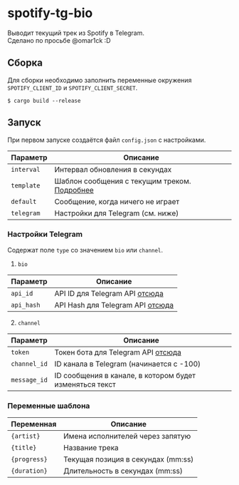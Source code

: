 # spotify-tg-bio

Выводит текущий трек из Spotify в Telegram.  
Сделано по просьбе @omar1ck :D

## Сборка

Для сборки необходимо заполнить переменные окружения `SPOTIFY_CLIENT_ID` и `SPOTIFY_CLIENT_SECRET`.

```
$ cargo build --release
```

## Запуск

При первом запуске создаётся файл `config.json` с настройками.

| Параметр   | Описание                                                            |
| ---------- | ------------------------------------------------------------------- |
| `interval` | Интервал обновления в секундах                                      |
| `template` | Шаблон сообщения с текущим треком. [Подробнее](#переменные-шаблона) |
| `default`  | Сообщение, когда ничего не играет                                   |
| `telegram` | Настройки для Telegram (см. ниже)                                   |

### Настройки Telegram

Содержат поле `type` со значением `bio` или `channel`.

1. `bio`

| Параметр   | Описание                                                    |
| ---------- | ----------------------------------------------------------- |
| `api_id`   | API ID для Telegram API [отсюда](https://my.telegram.org)   |
| `api_hash` | API Hash для Telegram API [отсюда](https://my.telegram.org) |

2. `channel`

| Параметр     | Описание                                                     |
| ------------ | ------------------------------------------------------------ |
| `token`      | Токен бота для Telegram API [отсюда](https://t.me/BotFather) |
| `channel_id` | ID канала в Telegram (начинается с -100)                     |
| `message_id` | ID сообщения в канале, в котором будет изменяться текст      |

### Переменные шаблона

| Переменная   | Описание                           |
| ------------ | ---------------------------------- |
| `{artist}`   | Имена исполнителей через запятую   |
| `{title}`    | Название трека                     |
| `{progress}` | Текущая позиция в секундах (mm:ss) |
| `{duration}` | Длительность в секундах (mm:ss)    |
